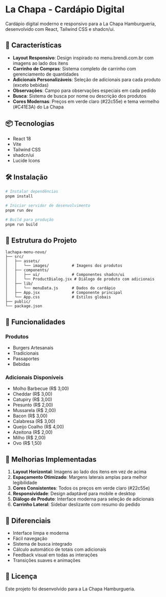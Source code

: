 # La Chapa - Cardápio Digital

Cardápio digital moderno e responsivo para a La Chapa Hamburgueria, desenvolvido com React, Tailwind CSS e shadcn/ui.

## 🚀 Características

- **Layout Responsivo**: Design inspirado no menu.brendi.com.br com imagens ao lado dos itens
- **Carrinho de Compras**: Sistema completo de carrinho com gerenciamento de quantidades
- **Adicionais Personalizáveis**: Seleção de adicionais para cada produto (exceto bebidas)
- **Observações**: Campo para observações especiais em cada pedido
- **Busca**: Sistema de busca por nome ou descrição dos produtos
- **Cores Modernas**: Preços em verde claro (#22c55e) e tema vermelho (#C41E3A) do La Chapa

## 📦 Tecnologias

- React 18
- Vite
- Tailwind CSS
- shadcn/ui
- Lucide Icons

## 🛠️ Instalação

```bash
# Instalar dependências
pnpm install

# Iniciar servidor de desenvolvimento
pnpm run dev

# Build para produção
pnpm run build
```

## 📱 Estrutura do Projeto

```
lachapa-menu-novo/
├── src/
│   ├── assets/
│   │   └── images/          # Imagens dos produtos
│   ├── components/
│   │   ├── ui/              # Componentes shadcn/ui
│   │   └── ProductDialog.jsx # Diálogo de produto com adicionais
│   ├── lib/
│   │   └── menuData.js      # Dados do cardápio
│   ├── App.jsx              # Componente principal
│   └── App.css              # Estilos globais
├── public/
└── package.json
```

## 🎨 Funcionalidades

### Produtos
- Burgers Artesanais
- Tradicionais
- Passaportes
- Bebidas

### Adicionais Disponíveis
- Molho Barbecue (R$ 3,00)
- Cheddar (R$ 3,00)
- Catupiry (R$ 3,00)
- Presunto (R$ 2,00)
- Mussarela (R$ 2,00)
- Bacon (R$ 3,00)
- Calabresa (R$ 3,00)
- Queijo Coalho (R$ 4,00)
- Azeitona (R$ 2,00)
- Milho (R$ 2,00)
- Ovo (R$ 1,50)

## 📝 Melhorias Implementadas

1. **Layout Horizontal**: Imagens ao lado dos itens em vez de acima
2. **Espaçamento Otimizado**: Margens laterais amplas para melhor legibilidade
3. **Cores Consistentes**: Todos os preços em verde claro (#22c55e)
4. **Responsividade**: Design adaptável para mobile e desktop
5. **Diálogo de Produto**: Interface moderna para seleção de adicionais
6. **Carrinho Lateral**: Sidebar deslizante com resumo do pedido

## 🌟 Diferenciais

- Interface limpa e moderna
- Fácil navegação
- Sistema de busca integrado
- Cálculo automático de totais com adicionais
- Feedback visual em todas as interações
- Transições suaves e animações

## 📄 Licença

Este projeto foi desenvolvido para a La Chapa Hamburgueria.

